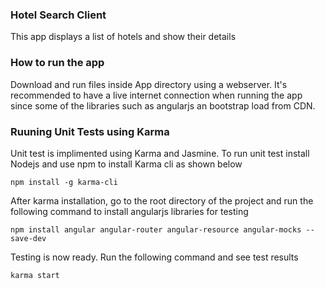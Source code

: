 ### Hotel Search Client

This app displays a list of hotels and show their details

### How to run the app

Download and run files inside App directory using a webserver. It's recommended to have a live internet connection when running the app since some of the libraries such as angularjs an bootstrap load from CDN.

### Ruuning Unit Tests using Karma

Unit test is implimented using Karma and Jasmine. To run unit test install Nodejs and use npm to install Karma cli as shown below

`npm install -g karma-cli`

After karma installation, go to the root directory of the project and run the following command to install angularjs libraries for testing

`npm install angular angular-router angular-resource angular-mocks --save-dev`

Testing is now ready. Run the following command and see test results

`karma start`
